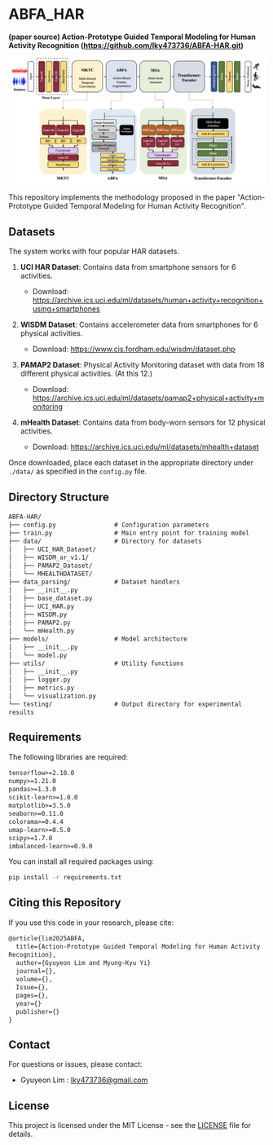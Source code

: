 # ABFA_HAR
**(paper source) Action-Prototype Guided Temporal Modeling for Human Activity Recognition (https://github.com/lky473736/ABFA-HAR.git)**



<p align="center"><img src='./model_architecture.png'></p>

This repository implements the methodology proposed in the paper "Action-Prototype Guided Temporal Modeling for Human Activity Recognition".

## Datasets

The system works with four popular HAR datasets.

1. **UCI HAR Dataset**: Contains data from smartphone sensors for 6 activities.
   - Download: https://archive.ics.uci.edu/ml/datasets/human+activity+recognition+using+smartphones

2. **WISDM Dataset**: Contains accelerometer data from smartphones for 6 physical activities.
   - Download: https://www.cis.fordham.edu/wisdm/dataset.php

3. **PAMAP2 Dataset**: Physical Activity Monitoring dataset with data from 18 different physical activities. (At this 12.)
   - Download: https://archive.ics.uci.edu/ml/datasets/pamap2+physical+activity+monitoring

4. **mHealth Dataset**: Contains data from body-worn sensors for 12 physical activities.
   - Download: https://archive.ics.uci.edu/ml/datasets/mhealth+dataset

Once downloaded, place each dataset in the appropriate directory under `./data/` as specified in the `config.py` file.

## Directory Structure

```
ABFA-HAR/
├── config.py                # Configuration parameters
├── train.py                 # Main entry point for training model
├── data/                    # Directory for datasets
│   ├── UCI_HAR_Dataset/
│   ├── WISDM_ar_v1.1/
│   ├── PAMAP2_Dataset/
│   └── MHEALTHDATASET/
├── data_parsing/            # Dataset handlers
│   ├── __init__.py
│   ├── base_dataset.py
│   ├── UCI_HAR.py
│   ├── WISDM.py
│   ├── PAMAP2.py
│   └── mHealth.py
├── models/                  # Model architecture
│   ├── __init__.py
│   └── model.py
├── utils/                   # Utility functions
│   ├── __init__.py
│   ├── logger.py
│   ├── metrics.py
│   └── visualization.py
└── testing/                 # Output directory for experimental results
```

## Requirements

The following libraries are required:

```
tensorflow>=2.10.0
numpy>=1.21.0
pandas>=1.3.0
scikit-learn>=1.0.0
matplotlib>=3.5.0
seaborn>=0.11.0
colorama>=0.4.4
umap-learn>=0.5.0
scipy>=1.7.0
imbalanced-learn>=0.9.0
```

You can install all required packages using:

```bash
pip install -r requirements.txt
```


## Citing this Repository

If you use this code in your research, please cite:

```
@article{lim2025ABFA,
  title={Action-Prototype Guided Temporal Modeling for Human Activity Recognition},
  author={Gyuyeon Lim and Myung-Kyu Yi}
  journal={},
  volume={},
  Issue={},
  pages={},
  year={}
  publisher={}
}
```

## Contact

For questions or issues, please contact:
- Gyuyeon Lim : lky473736@gmail.com

## License

This project is licensed under the MIT License - see the [LICENSE](LICENSE) file for details.
